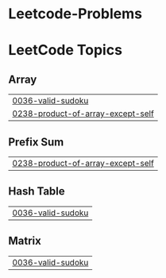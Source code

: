 # Leetcode-Problems
<!---LeetCode Topics Start-->
# LeetCode Topics
## Array
|  |
| ------- |
| [0036-valid-sudoku](https://github.com/piyushk1/Leetcode-Problems/tree/master/0036-valid-sudoku) |
| [0238-product-of-array-except-self](https://github.com/piyushk1/Leetcode-Problems/tree/master/0238-product-of-array-except-self) |
## Prefix Sum
|  |
| ------- |
| [0238-product-of-array-except-self](https://github.com/piyushk1/Leetcode-Problems/tree/master/0238-product-of-array-except-self) |
## Hash Table
|  |
| ------- |
| [0036-valid-sudoku](https://github.com/piyushk1/Leetcode-Problems/tree/master/0036-valid-sudoku) |
## Matrix
|  |
| ------- |
| [0036-valid-sudoku](https://github.com/piyushk1/Leetcode-Problems/tree/master/0036-valid-sudoku) |
<!---LeetCode Topics End-->